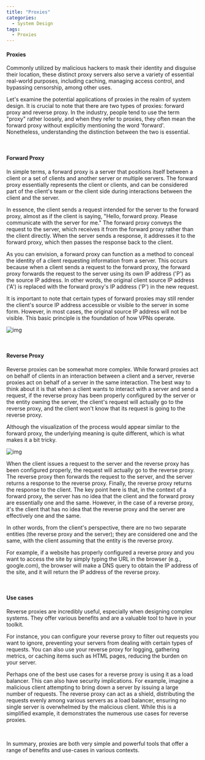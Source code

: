 ```yaml
---
title: "Proxies"
categories:
  - System Design
tags:
  - Proxies
---
```


#### Proxies

Commonly utilized by malicious hackers to mask their identity and disguise their location, these distinct proxy servers also serve a variety of essential real-world purposes, including caching, managing access control, and bypassing censorship, among other uses.

Let's examine the potential applications of proxies in the realm of system design. It is crucial to note that there are two types of proxies: forward proxy and reverse proxy. In the industry, people tend to use the term "proxy" rather loosely, and when they refer to proxies, they often mean the forward proxy without explicitly mentioning the word 'forward'. Nonetheless, understanding the distinction between the two is essential.

<br>

#### Forward Proxy

In simple terms, a forward proxy is a server that positions itself between a client or a set of clients and another server or multiple servers. The forward proxy essentially represents the client or clients, and can be considered part of the client's team or the client side during interactions between the client and the server.

In essence, the client sends a request intended for the server to the forward proxy, almost as if the client is saying, "Hello, forward proxy. Please communicate with the server for me." The forward proxy conveys the request to the server, which receives it from the forward proxy rather than the client directly. When the server sends a response, it addresses it to the forward proxy, which then passes the response back to the client.

As you can envision, a forward proxy can function as a method to conceal the identity of a client requesting information from a server. This occurs because when a client sends a request to the forward proxy, the forward proxy forwards the request to the server using its own IP address ('P') as the source IP address. In other words, the original client source IP address ('A') is replaced with the forward proxy's IP address ('P') in the new request.

It is important to note that certain types of forward proxies may still render the client's source IP address accessible or visible to the server in some form. However, in most cases, the original source IP address will not be visible. This basic principle is the foundation of how VPNs operate.

![img]({{site.url}}/assets/blog_images/2023-04-17-proxies/forward-proxy.jpg)

<br>

#### Reverse Proxy

Reverse proxies can be somewhat more complex. While forward proxies act on behalf of clients in an interaction between a client and a server, reverse proxies act on behalf of a server in the same interaction. The best way to think about it is that when a client wants to interact with a server and send a request, if the reverse proxy has been properly configured by the server or the entity owning the server, the client's request will actually go to the reverse proxy, and the client won't know that its request is going to the reverse proxy.

Although the visualization of the process would appear similar to the forward proxy, the underlying meaning is quite different, which is what makes it a bit tricky.

![img]({{site.url}}/assets/blog_images/2023-04-17-proxies/reverse-proxy.jpg)

When the client issues a request to the server and the reverse proxy has been configured properly, the request will actually go to the reverse proxy. The reverse proxy then forwards the request to the server, and the server returns a response to the reverse proxy. Finally, the reverse proxy returns the response to the client. The key point here is that, in the context of a forward proxy, the server has no idea that the client and the forward proxy are essentially one and the same. However, in the case of a reverse proxy, it's the client that has no idea that the reverse proxy and the server are effectively one and the same.

In other words, from the client's perspective, there are no two separate entities (the reverse proxy and the server); they are considered one and the same, with the client assuming that the entity is the reverse proxy.

For example, if a website has properly configured a reverse proxy and you want to access the site by simply typing the URL in the browser (e.g., google.com), the browser will make a DNS query to obtain the IP address of the site, and it will return the IP address of the reverse proxy.

<br>

#### Use cases

Reverse proxies are incredibly useful, especially when designing complex systems. They offer various benefits and are a valuable tool to have in your toolkit.

For instance, you can configure your reverse proxy to filter out requests you want to ignore, preventing your servers from dealing with certain types of requests. You can also use your reverse proxy for logging, gathering metrics, or caching items such as HTML pages, reducing the burden on your server.

Perhaps one of the best use cases for a reverse proxy is using it as a load balancer. This can also have security implications. For example, imagine a malicious client attempting to bring down a server by issuing a large number of requests. The reverse proxy can act as a shield, distributing the requests evenly among various servers as a load balancer, ensuring no single server is overwhelmed by the malicious client. While this is a simplified example, it demonstrates the numerous use cases for reverse proxies.

<br>

In summary, proxies are both very simple and powerful tools that offer a range of benefits and use-cases in various contexts.
